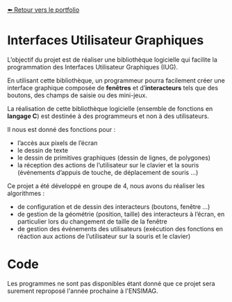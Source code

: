 [:arrow_left: Retour vers le portfolio](https://github.com/ThibaultLanthiez/Portfolio)

# Interfaces Utilisateur Graphiques

L’objectif du projet est de réaliser une bibliothèque logicielle qui facilite la programmation des Interfaces Utilisateur Graphiques (IUG).

En utilisant cette bibliothèque, un programmeur pourra facilement créer une interface graphique composée de **fenêtres** et d’**interacteurs** tels que des boutons, des champs de saisie ou des mini-jeux. 

La réalisation de cette bibliothèque logicielle (ensemble de fonctions en **langage C**) est destinée à des programmeurs et non à des utilisateurs.

Il nous est donné des fonctions pour :
* l’accès aux pixels de l’écran
* le dessin de texte
* le dessin de primitives graphiques (dessin de lignes, de polygones)
* la réception des actions de l’utilisateur sur le clavier et la souris (événements d’appuis de touche, de
déplacement de souris ...)

Ce projet a été développé en groupe de 4, nous avons du réaliser les algorithmes :
* de configuration et de dessin des interacteurs (boutons, fenêtre ...)
* de gestion de la géométrie (position, taille) des interacteurs à l’écran, en particulier lors du changement
de taille de la fenêtre
* de gestion des événements des utilisateurs (exécution des fonctions en réaction aux actions de l’utilisateur
sur la souris et le clavier)

# Code

Les programmes ne sont pas disponibles étant donné que ce projet sera surement reproposé l'année prochaine à l'ENSIMAG.
